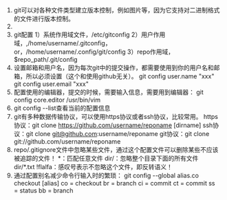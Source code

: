 1. git可以对各种文件类型建立版本控制，例如图片等，因为它支持对二进制格式的文件进行版本控制。
2. 
3. git配置
   1）系统作用域文件，/etc/gitconfig
   2）用户作用域，,/home/username/.gitconfig，or，/home/username/.config/git/config
   3）repo作用域，$repo_path/.git/config
4. 设置邮箱和用户名，因为每次git中的提交操作，都需要使用到你的用户名和邮箱，所以必须设置（这个和使用github无关）。
   git config user.name "xxx"
   git config user.email "xxx"
5. 配置使用的编辑器，提交的时候，需要输入信息，需要用到编辑器：
   git config core.editor /usr/bin/vim
6. git config --list查看当前的配置信息
7. git有多种数据传输协议，可以使用https协议或者ssh协议，比较常用。
   https协议：git clone https://github.com/username/reponame [dirname]
   ssh协议：git clone git@github.com:username/reponame
   git协议：git clone git://github.com/username/reponame
8. repo/.gitignore文件中忽略某些文件，通过这个配置文件可以删除某些不应该被追踪的文件！
   \*：匹配任意文件
   dir/：忽略整个目录下面的所有文件
   dir/*.txt
   !flalfa：感叹号表示不忽略这个文件，即反转语义！
9. 通过配置别名减少命令行输入时的繁琐：
   git config --global alias.co checkout
   [alias]
         co = checkout
         br = branch
         ci = commit
         ct = commit
         ss = status
         bb = branch



